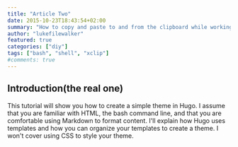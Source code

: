 ```yaml
---
title: "Article Two"
date: 2015-10-23T18:43:54+02:00
summary: "How to copy and paste to and from the clipboard while working in the cli."
author: "lukefilewalker"
featured: true
categories: ["diy"]
tags: ["bash", "shell", "xclip"]
#comments: true
---
```


## Introduction(the real one)

This tutorial will show you how to create a simple theme in Hugo. I assume that you are familiar with HTML, the bash command line, and that you are comfortable using Markdown to format content. I'll explain how Hugo uses templates and how you can organize your templates to create a theme. I won't cover using CSS to style your theme.

